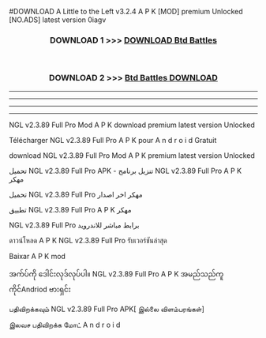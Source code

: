 #DOWNLOAD A Little to the Left v3.2.4 A P K [MOD] premium Unlocked [NO.ADS] latest version 0iagv 



<div align="center">

<h3>DOWNLOAD 1 >>> <a href="https://getmod1.web.app/?judule=Btd Battles">DOWNLOAD Btd Battles</a></h3><br>

<h3>DOWNLOAD 2 >>> <a href="https://getmod1.web.app/?judule=Btd Battles">Btd Battles DOWNLOAD </a></h3>

</div>


----------------------------------------------------------

----------------------------------------------------------

----------------------------------------------------------

----------------------------------------------------------


NGL v2.3.89 Full Pro Mod A P K download premium latest version Unlocked

Télécharger  NGL v2.3.89 Full Pro A P K pour A n d r o i d Gratuit

download NGL v2.3.89 Full Pro Mod A P K premium latest version Unlocked

تحميل NGL v2.3.89 Full Pro APK - تنزيل برنامج NGL v2.3.89 Full Pro A P K مهكر

تحميل NGL v2.3.89 Full Pro مهكر اخر اصدار

تطبيق NGL v2.3.89 Full Pro A P K مهكر

NGL v2.3.89 Full Pro برابط مباشر للاندرويد

ดาวน์โหลด A P K NGL v2.3.89 Full Pro รับเวอร์ชันล่าสุด

Baixar A P K mod

အက်ပ်ကို ဒေါင်းလုဒ်လုပ်ပါ။ NGL v2.3.89 Full Pro A P K အမည်သည်ကူကိုင်Andriod ဗားရှင်း

பதிவிறக்கவும் NGL v2.3.89 Full Pro APK[ இல்லை விளம்பரங்கள்] 
 
இலவச பதிவிறக்க மோட் A n d r o i d



